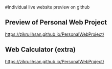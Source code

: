 #Individual live website preview on github

## Preview of Personal Web Project

https://zikrulihsan.github.io/PersonalWebProject/

## Web Calculator (extra)

https://zikrulihsan.github.io/PersonalWebProject/


